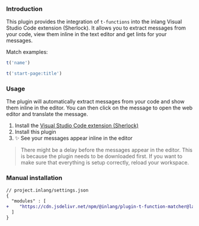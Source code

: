 ### Introduction

This plugin provides the integration of `t-functions` into the inlang Visual Studio Code extension (Sherlock). It allows you to extract messages from your code, view them inline in the text editor and get lints for your messages.

Match examples:
```ts
t('name')
```
```ts
t('start-page:title')
```

### Usage

The plugin will automatically extract messages from your code and show them inline in the editor. You can then click on the message to open the web editor and translate the message.

1. Install the [Visual Studio Code extension (Sherlock)](https://inlang.com/m/r7kp499g)
2. Install this plugin
3. ✨ See your messages appear inline in the editor

> There might be a delay before the messages appear in the editor. This is because the plugin needs to be downloaded first. If you want to make sure that everything is setup correctly, reload your workspace.

### Manual installation

```diff
// project.inlang/settings.json
{
  "modules" : [
+    "https://cdn.jsdelivr.net/npm/@inlang/plugin-t-function-matcher@latest/dist/index.js"
  ]
}
```